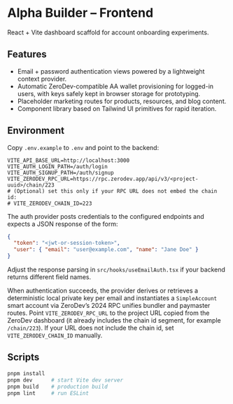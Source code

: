 # Alpha Builder – Frontend

React + Vite dashboard scaffold for account onboarding experiments.

## Features

- Email + password authentication views powered by a lightweight context provider.
- Automatic ZeroDev-compatible AA wallet provisioning for logged-in users, with keys
  safely kept in browser storage for prototyping.
- Placeholder marketing routes for products, resources, and blog content.
- Component library based on Tailwind UI primitives for rapid iteration.

## Environment

Copy `.env.example` to `.env` and point to the backend:

```
VITE_API_BASE_URL=http://localhost:3000
VITE_AUTH_LOGIN_PATH=/auth/login
VITE_AUTH_SIGNUP_PATH=/auth/signup
VITE_ZERODEV_RPC_URL=https://rpc.zerodev.app/api/v3/<project-uuid>/chain/223
# (Optional) set this only if your RPC URL does not embed the chain id:
# VITE_ZERODEV_CHAIN_ID=223
```

The auth provider posts credentials to the configured endpoints and expects a JSON
response of the form:

```json
{
  "token": "<jwt-or-session-token>",
  "user": { "email": "user@example.com", "name": "Jane Doe" }
}
```

Adjust the response parsing in `src/hooks/useEmailAuth.tsx` if your backend returns
different field names.

When authentication succeeds, the provider derives or retrieves a deterministic
local private key per email and instantiates a `SimpleAccount` smart account via
ZeroDev’s 2024 RPC unifies bundler and paymaster routes. Point
`VITE_ZERODEV_RPC_URL` to the project URL copied from the ZeroDev dashboard
(it already includes the chain id segment, for example `/chain/223`). If your
URL does not include the chain id, set `VITE_ZERODEV_CHAIN_ID` manually.

## Scripts

```bash
pnpm install
pnpm dev      # start Vite dev server
pnpm build    # production build
pnpm lint     # run ESLint
```
